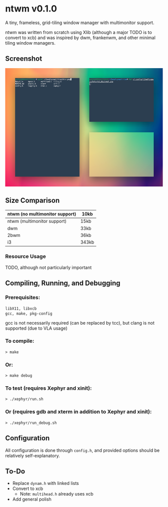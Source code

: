# ntwm v0.1.0

A tiny, frameless, grid-tiling window manager with multimonitor support.

ntwm was written from scratch using Xlib (although a major TODO is to convert to xcb) and was inspired by dwm, frankenwm, and other minimal tiling window managers.

## Screenshot

![ntwm](https://github.com/Cubified/ntwm/blob/master/ntwm.png)

## Size Comparison

| ntwm (no multimonitor support) | 10kb  |
|--------------------------------|-------|
| ntwm (multimonitor support)    | 15kb  |
| dwm                            | 33kb  |
| 2bwm                           | 36kb  |
| i3							 | 343kb |

### Resource Usage

TODO, although not particularly important

## Compiling, Running, and Debugging

### Prerequisites:

    libX11, libxcb
	gcc, make, pkg-config

gcc is not necessarily required (can be replaced by tcc), but clang is not supported (due to VLA usage)

### To compile:

    > make

### Or:

    > make debug

### To test (requires Xephyr and xinit):

    > ./xephyr/run.sh

### Or (requires gdb and xterm in addition to Xephyr and xinit):

    > ./xephyr/run_debug.sh

## Configuration

All configuration is done through `config.h`, and provided options should be relatively self-explanatory.

## To-Do

* Replace `dynam.h` with linked lists
* Convert to xcb
	* Note:  `multihead.h` already uses xcb
* Add general polish
